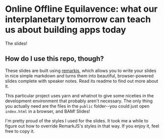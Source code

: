 # Online Offline Equilavence: what our interplanetary tomorrow can teach us about building apps today

The slides!

## How do I use this repo, though?

These slides are built using [remarkjs](https://github.com/gnab/remark), which allows you to write your slides in nice simple markdown and turns them into beautiful, browser-powered slides complete with speaker notes. Read its readme to find out more about it.

This particular project uses yarn and whatnot to give some niceties in the development environment that probably aren't necessary. The only thing you actually need are the files in the `public` folder--you could just open `index.html` in a browser, and BAM! Slides!

I'm pretty proud of the styles I used for the slides. It took me a while to figure out how to override RemarkJS's styles in that way. If you enjoy it, feel free to copy it.
